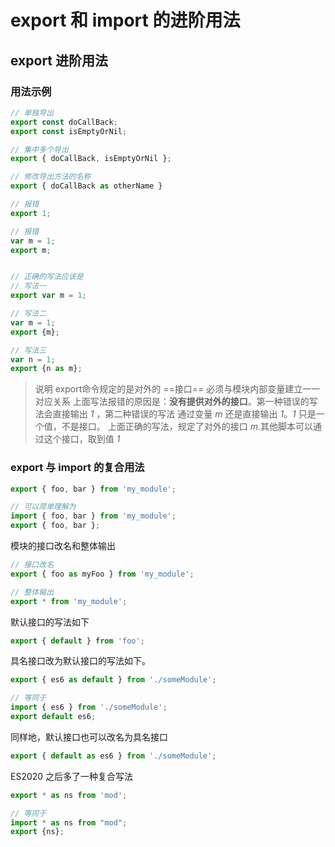 # export 和 import 的进阶用法

## export 进阶用法

### 用法示例
```javascript
// 单独导出
export const doCallBack;
export const isEmptyOrNil;

// 集中多个导出
export { doCallBack, isEmptyOrNil };

// 修改导出方法的名称
export { doCallBack as otherName }

```

```javascript
// 报错
export 1;

// 报错
var m = 1;
export m;


// 正确的写法应该是
// 写法一
export var m = 1;

// 写法二
var m = 1;
export {m};

// 写法三
var n = 1;
export {n as m};
```
> 说明
> export命令规定的是对外的 ==接口== 必须与模块内部变量建立一一对应关系
> 上面写法报错的原因是：**没有提供对外的接口**。第一种错误的写法会直接输出 *1* ，第二种错误的写法 通过变量 *m* 还是直接输出 *1*。*1* 只是一个值，不是接口。
> 上面正确的写法，规定了对外的接口 *m*.其他脚本可以通过这个接口，取到值 *1*



### export 与 import 的复合用法

```javascript
export { foo, bar } from 'my_module';

// 可以简单理解为
import { foo, bar } from 'my_module';
export { foo, bar };

```

模块的接口改名和整体输出
```javascript
// 接口改名
export { foo as myFoo } from 'my_module';

// 整体输出
export * from 'my_module';

```

默认接口的写法如下
```javascript
export { default } from 'foo';
```
具名接口改为默认接口的写法如下。
```javascript
export { es6 as default } from './someModule';

// 等同于
import { es6 } from './someModule';
export default es6;

```

同样地，默认接口也可以改名为具名接口
```javascript
export { default as es6 } from './someModule';
```

ES2020 之后多了一种复合写法
```javascript
export * as ns from 'mod';

// 等同于
import * as ns from "mod";
export {ns};
```


